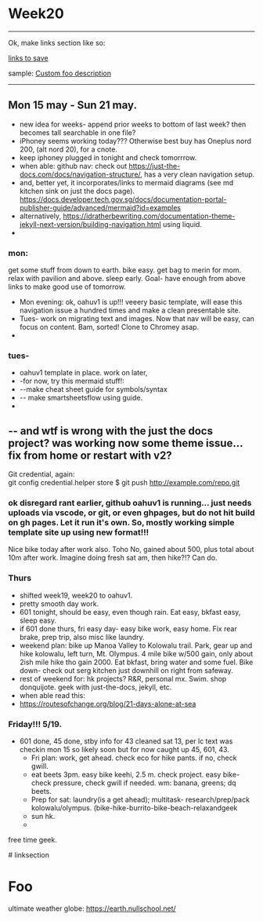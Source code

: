 # Week20

---
Ok, make links section like so:  

[links to save](#linksection)

sample:
[Custom foo description](#foo)



---

## Mon 15 may - Sun 21 may.  
- new idea for weeks- append prior weeks to bottom of last week?  then becomes tall searchable in one file?  
- iPhoney seems working today???  Otherwise best buy has Oneplus nord 200, (alt nord 20), for a cnote.  
- keep iphoney plugged in tonight and check tomorrrow.  
- when able:  github nav:  check out https://just-the-docs.com/docs/navigation-structure/, has a very clean navigation setup.  
- and, better yet, it incorporates/links to mermaid diagrams (see md kitchen sink on just the docs page).   https://docs.developer.tech.gov.sg/docs/documentation-portal-publisher-guide/advanced/mermaid?id=examples
- alternatively, https://idratherbewriting.com/documentation-theme-jekyll-next-version/building-navigation.html using liquid.
- 

### mon: 
get some stuff from down to earth.  bike easy.  get bag to merin for mom.  relax with pavilion and above.  sleep early.  Goal- have enough from above links to make good use of tomorrow.  

- Mon evening:  ok, oahuv1 is up!!! veeery basic template, will ease this navigation issue a hundred times and make a clean presentable site.  
- Tues- work on migrating text and images.  Now that nav will be easy, can focus on content.  Bam, sorted!  Clone to Chromey asap.    
- 
### tues- 
- oahuv1 template in place.  work on later,  
- -for now, try this mermaid stuff!:  
-   --make cheat sheet guide for symbols/syntax
-   -- make smartsheetsflow using guide.  
-   

-- and wtf is wrong with the just the docs project?  was working now some theme issue... fix from home or restart with v2?
-   

Git credential, again:  
 git config credential.helper store
$ git push http://example.com/repo.git

### ok disregard rant earlier, github oahuv1 is running... just needs uploads via vscode, or git, or even ghpages, but do not hit build on gh pages.  Let it run it's own.  So, mostly working simple template site up using new format!!!

Nice bike today after work also.  Toho No, gained about 500, plus total about 10m after work.  Imagine doing fresh sat am, then hike?!?  Can do.

### Thurs  
- shifted week19, week20 to oahuv1.
- pretty smooth day work.
- 601 tonight, should be easy, even though rain.  Eat easy, bkfast easy, sleep easy.
- if 601 done thurs, fri easy day- easy bike work, easy home.  Fix rear brake, prep trip, also misc like laundry.  
- weekend plan:  bike up Manoa Valley to Kolowalu trail.  Park, gear up and hike kolowalu, left turn, Mt. Olympus.  4 mile bike w/500 gain, only about 2ish mile hike tho gain 2000.  Eat bkfast, bring water and some fuel.  Bike down- check out serg kitchen just downhill on right from safeway.  
- rest of weekend for:  hk projects?  R&R, personal mx.  Swim.  shop donquijote.  geek with just-the-docs, jekyll, etc.  
- when able read this:  
- https://routesofchange.org/blog/21-days-alone-at-sea

### Friday!!! 5/19.  
- 601 done, 45 done, stby info for 43 cleaned sat 13, per lc text was checkin mon 15 so likely soon but for now caught up 45, 601, 43.  
    - Fri plan:  work, get ahead. check eco for hike pants.  if no, check gwill.
    - eat beets 3pm.  easy bike keehi, 2.5 m.  check project.  easy bike- check pressure, check gwill if needed. wm:  banana, greens;  dq beets.
    - Prep for sat:  laundry(is a get ahead); multitask- research/prep/pack kolowalu/olympus.  (bike-hike-burrito-bike-beach-relaxandgeek  
    - sun hk.  
    - 


    

free time geek.    

<a name="linksection">
# linksection 
</a>  

# Foo

ultimate weather globe:
https://earth.nullschool.net/
